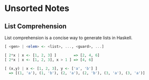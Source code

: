 # Unsorted Notes

## List Comprehension

List comprehension is a concise way to generate lists in Haskell.

```haskell
[ <gen> | <elem> <- <list>, ..., <guard>, ...]

[ 2*x | x <- [1, 2, 3] ]        => [2, 4, 6]
[ 2*x | x <- [1, 2, 3], x > 1 ] => [4, 6]

[ (x,y) | x <- [1, 2, 3], y <- ['a', 'b'] ]
  => [(1, 'a'), (1, 'b'), (2, 'a'), (2, 'b'), (3, 'a'), (3, 'a')]
```
